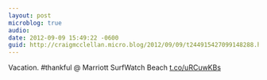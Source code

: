 ```yaml
---
layout: post
microblog: true
audio: 
date: 2012-09-09 15:49:22 -0600
guid: http://craigmcclellan.micro.blog/2012/09/09/t244915427099148288.html
---
```

Vacation. #thankful  @ Marriott SurfWatch Beach [t.co/uRCuwKBs](http://t.co/uRCuwKBs)
